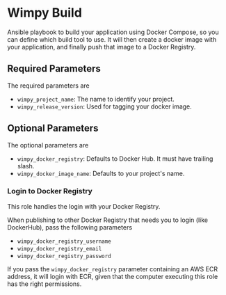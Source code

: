 # Wimpy Build
Ansible playbook to build your application using Docker Compose, so you can define which build tool to use.
It will then create a docker image with your application, and finally push that image to a Docker Registry.

## Required Parameters
The required parameters are

  - `wimpy_project_name`: The name to identify your project.
  - `wimpy_release_version`: Used for tagging your docker image.

## Optional Parameters
The optional parameters are

  - `wimpy_docker_registry`: Defaults to Docker Hub. It must have trailing slash.
  - `wimpy_docker_image_name`: Defaults to your project's name.

### Login to Docker Registry
This role handles the login with your Docker Registry.

When publishing to other Docker Registry that needs you to login (like DockerHub), pass the following parameters

  - `wimpy_docker_registry_username`
  - `wimpy_docker_registry_email`
  - `wimpy_docker_registry_password`

If you pass the `wimpy_docker_registry` parameter containing an AWS ECR address, it will login with ECR, given that the computer executing this role has the right permissions.


